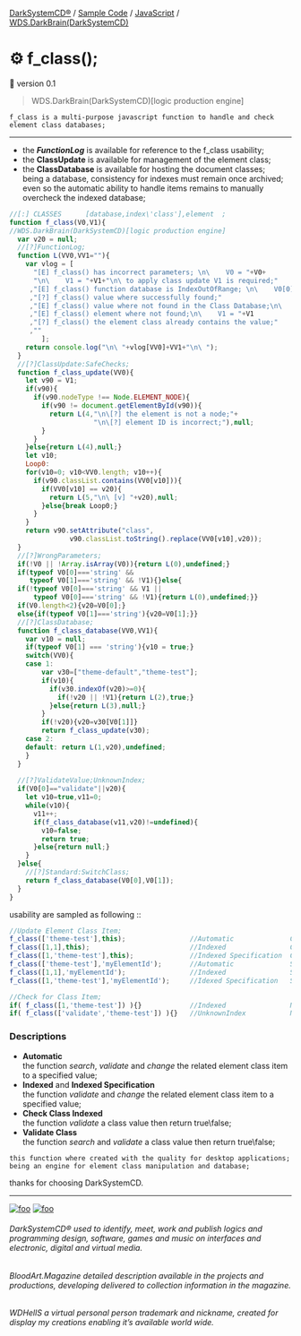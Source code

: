 [DarkSystemCD®](https://github.com/DarkSystemCD) / [Sample Code](https://github.com/DarkSystemCD/Sample-Code) / [JavaScript](https://github.com/DarkSystemCD/Sample-Code/tree/GitHub/Javascript) / [WDS.DarkBrain(DarkSystemCD)](https://github.com/DarkSystemCD/Sample-Code/tree/GitHub/Javascript/WDS.DarkBrain(DarkSystemCD))


# ⚙️ f_class();
🚧 version 0.1

> WDS.DarkBrain(DarkSystemCD)[logic production engine]

`f_class is a multi-purpose javascript function to handle and check element class databases;`<hr>

* the ***FunctionLog*** is available for reference to the f_class usability;
* the **ClassUpdate** is available for management of the element class;
* the **ClassDatabase** is available for hosting the document classes;<br>
being a database, consistency for indexes must remain once archived;<br>
even so the automatic ability to handle items remains to manually overcheck the indexed database;

```javascript
//[:] CLASSES      [database,index\'class'],element  ;
function f_class(V0,V1){
//WDS.DarkBrain(DarkSystemCD)[logic production engine]
  var v20 = null;
  //[?]FunctionLog;
  function L(VV0,VV1=""){
    var vlog = [
      "[E] f_class() has incorrect parameters; \n\    V0 = "+V0+
      "\n\    V1 = "+V1+"\n\ to apply class update V1 is required;"
     ,"[E] f_class() function database is IndexOutOfRange; \n\    V0[0] = "+V0[0]
     ,"[?] f_class() value where successfully found;"
     ,"[E] f_class() value where not found in the Class Database;\n\    V0[1] = "+V0[1]
     ,"[E] f_class() element where not found;\n\    V1 = "+V1
     ,"[?] f_class() the element class already contains the value;"
     ,""
        ];
    return console.log("\n\ "+vlog[VV0]+VV1+"\n\ ");
  }
  //[?]ClassUpdate:SafeChecks;
  function f_class_update(VV0){
    let v90 = V1;
    if(v90){
      if(v90.nodeType !== Node.ELEMENT_NODE){
        if(v90 != document.getElementById(v90)){
          return L(4,"\n\[?] the element is not a node;"+
                     "\n\[?] element ID is incorrect;"),null;
        }
      }
    }else{return L(4),null;}
    let v10;
    Loop0:
    for(v10=0; v10<VV0.length; v10++){
      if(v90.classList.contains(VV0[v10])){
        if(VV0[v10] == v20){
          return L(5,"\n\ [v] "+v20),null;
        }else{break Loop0;}
      }
    }
    return v90.setAttribute("class", 
               v90.classList.toString().replace(VV0[v10],v20));
  }
  //[?]WrongParameters;
  if(!V0 || !Array.isArray(V0)){return L(0),undefined;}
  if(typeof V0[0]==='string' &&
     typeof V0[1]==='string' && !V1){}else{
  if(!typeof V0[0]==='string' && V1 || 
      typeof V0[0]==='string' && !V1){return L(0),undefined;}}
  if(V0.length<2){v20=V0[0];}
  else{if(typeof V0[1]==='string'){v20=V0[1];}}
  //[?]ClassDatabase;
  function f_class_database(VV0,VV1){
    var v10 = null;
    if(typeof V0[1] === 'string'){v10 = true;}
    switch(VV0){
    case 1:
        var v30=["theme-default","theme-test"];
        if(v10){
          if(v30.indexOf(v20)>=0){
            if(!v20 || !V1){return L(2),true;}
          }else{return L(3),null;}
        }
        if(!v20){v20=v30[V0[1]]}
        return f_class_update(v30);
    case 2:
    default: return L(1,v20),undefined;
    }
  }
  
  //[?]ValidateValue;UnknownIndex;
  if(V0[0]=="validate"||v20){
    let v10=true,v11=0;
    while(v10){
      v11++;
      if(f_class_database(v11,v20)!=undefined){
        v10=false;
        return true;
      }else{return null;}
    }
  }else{
    //[?]Standard:SwitchClass;
    return f_class_database(V0[0],V0[1]);
  }
}
```
usability are sampled as following ::
```javascript
//Update Element Class Item;
f_class(['theme-test'],this);                //Automatic              Current Element;
f_class([1,1],this);                         //Indexed                Current Element;
f_class([1,'theme-test'],this);              //Indexed Specification  Current Element;
f_class(['theme-test'],'myElementId');       //Automatic              Search Element;
f_class([1,1],'myElementId');                //Indexed                Search Element;
f_class([1,'theme-test'],'myElementId');     //Idexed Specification   Search Element;

//Check for Class Item;
if( f_class([1,'theme-test']) ){}            //Indexed                No Element CheckOnly;
if( f_class(['validate','theme-test']) ){}   //UnknownIndex           No Element CheckOnly;
```

### Descriptions
* **Automatic**<br>
the function *search*, *validate* and *change* the related element class item to a specified value;
* **Indexed** and **Indexed Specification**<br>
the function *validate* and *change* the related element class item to a specified value;
* **Check Class Indexed**<br>
the function *validate* a class value then return true\false;
* **Validate Class**<br>
the function *search* and *validate* a class value then return true\false;

`this function where created with the quality for desktop applications;`<br>
`being an engine for element class manipulation and database;`

thanks for choosing DarkSystemCD.<hr>

<!--
the path of humanity had interrupted the development of computer games,
resulting the availability of this document a self-incriminatory value of productivity
in which said choices to promote societies where manipulated at open source concepts;

the meaning of these situations is the privacy of permanence on the planet
on that the productivity would be used by more socially capable individuals to perpetuate its acts;

the creation process at the virtual reality is a customization process of the available logics,
like dictionary and words that makes books so then lost in social endeavors;
-->

[![foo](https://github.githubassets.com/favicon.ico "DarkSystemCD®")](https://github.com/DarkSystemCD) [![foo](https://a-v2.sndcdn.com/assets/images/sc-icons/favicon-2cadd14bdb.ico "DarkSystemCD®")](https://soundcloud.com/darksystemcd)

###### DarkSystemCD® used to identify, meet, work and publish logics and programming design, software, games and music on interfaces and electronic, digital and virtual media.

###### BloodArt.Magazine detailed description available in the projects and productions, developing delivered to collection information in the magazine.

###### WDHellS a virtual personal person trademark and nickname, created for display my creations enabling it’s available world wide.
